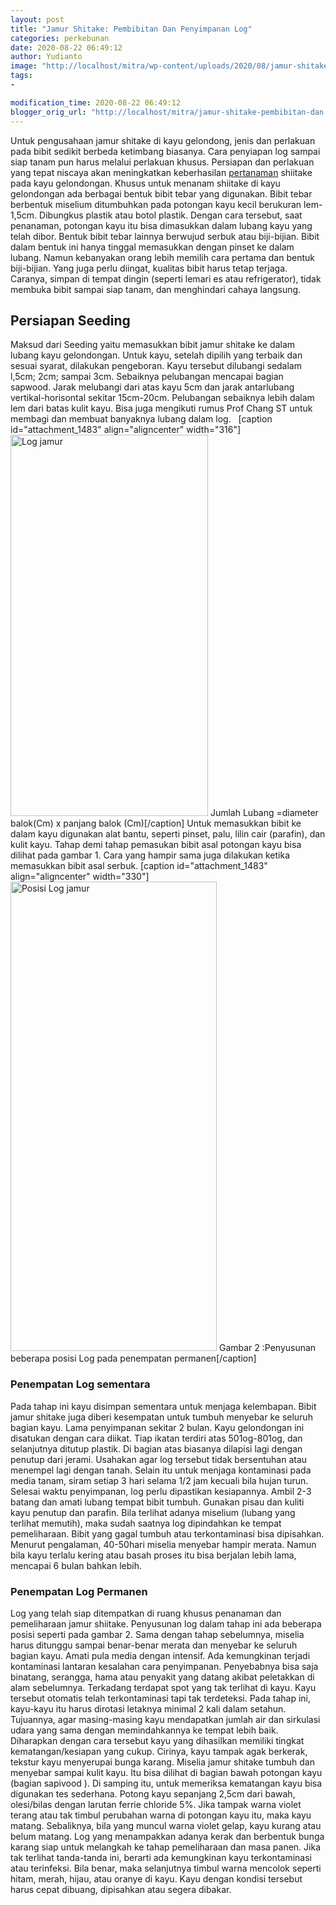 ```yaml
---
layout: post
title: "Jamur Shitake: Pembibitan Dan Penyimpanan Log"
categories: perkebunan
date: 2020-08-22 06:49:12
author: Yudianto
image: "http://localhost/mitra/wp-content/uploads/2020/08/jamur-shitake_1280x720.jpg"
tags:
- 

modification_time: 2020-08-22 06:49:12
blogger_orig_url: "http://localhost/mitra/jamur-shitake-pembibitan-dan.html"
---
```


Untuk pengusahaan jamur shitake di kayu gelondong, jenis dan perlakuan pada bibit sedikit berbeda ketimbang biasanya. Cara penyiapan log sampai siap tanam pun harus melalui perlakuan khusus. Persiapan dan perlakuan yang tepat niscaya akan meningkatkan keberhasilan <a class="wpil_keyword_link" href="http://127.0.0.1/mitra/pertanian"   title="pertanaman" data-wpil-keyword-link="linked">pertanaman</a> shiitake pada kayu gelondongan.
Khusus untuk menanam shiitake di kayu gelondongan ada berbagai bentuk bibit tebar yang digunakan. Bibit tebar berbentuk miselium ditumbuhkan pada potongan kayu kecil berukuran lem-1,5cm. Dibungkus plastik atau botol plastik. Dengan cara tersebut, saat penanaman, potongan kayu itu bisa dimasukkan dalam lubang kayu yang telah dibor.
Bentuk bibit tebar lainnya berwujud serbuk atau biji-bijian.
Bibit dalam bentuk ini hanya tinggal memasukkan dengan pinset ke dalam lubang. Namun kebanyakan orang lebih memilih cara pertama dan bentuk biji-bijian. Yang juga perlu diingat, kualitas bibit harus tetap terjaga. Caranya, simpan di tempat dingin (seperti lemari es atau refrigerator), tidak membuka bibit sampai siap tanam, dan menghindari cahaya langsung.
<h2>Persiapan Seeding</h2>
Maksud dari Seeding yaitu memasukkan bibit jamur shitake ke dalam lubang kayu gelondongan. Untuk kayu, setelah dipilih yang terbaik dan sesuai syarat, dilakukan pengeboran. Kayu tersebut dilubangi sedalam l,5cm; 2cm; sampai 3cm. Sebaiknya pelubangan mencapai bagian sapwood. Jarak melubangi dari atas kayu 5cm dan jarak antarlubang vertikal-horisontal sekitar 15cm-20cm. Pelubangan sebaiknya lebih dalam lem dari batas kulit kayu. Bisa juga mengikuti rumus Prof Chang ST untuk membagi dan membuat banyaknya lubang dalam log.
&nbsp;
[caption id="attachment_1483" align="aligncenter" width="316"]<img class="wp-image-1483" src="http://127.0.0.1/mitra/wp-content/uploads/2020/08/bibit-kentang_1067x800.jpg" alt="Log jamur" width="316" height="610" /> Jumlah Lubang =diameter balok(Cm) x panjang balok (Cm)[/caption]
Untuk memasukkan bibit ke dalam kayu digunakan alat bantu, seperti pinset, palu, lilin cair (parafin), dan kulit kayu. Tahap demi tahap pemasukan bibit asal potongan kayu bisa dilihat pada gambar 1. Cara yang hampir sama juga dilakukan ketika memasukkan bibit asal serbuk.
[caption id="attachment_1483" align="aligncenter" width="330"]<img class="wp-image-1483" src="http://127.0.0.1/mitra/wp-content/uploads/2020/08/bibit-kentang_1067x800.jpg" alt="Posisi Log jamur" width="330" height="751" /> Gambar 2 :Penyusunan beberapa posisi Log pada penempatan permanen[/caption]
<h3>Penempatan Log sementara</h3>
Pada tahap ini kayu disimpan sementara untuk menjaga kelembapan. Bibit jamur shitake juga diberi kesempatan untuk tumbuh menyebar ke seluruh bagian kayu. Lama penyimpanan sekitar 2 bulan.
Kayu gelondongan ini disatukan dengan cara diikat. Tiap ikatan terdiri atas 501og-801og, dan selanjutnya ditutup plastik. Di bagian atas biasanya dilapisi lagi dengan penutup dari jerami. Usahakan agar log tersebut tidak bersentuhan atau menempel lagi dengan tanah. Selain itu untuk menjaga kontaminasi pada media tanam, siram setiap 3 hari selama 1/2 jam kecuali bila hujan turun.
Selesai waktu penyimpanan, log perlu dipastikan kesiapannya. Ambil 2-3 batang dan amati lubang tempat bibit tumbuh. Gunakan pisau dan kuliti kayu penutup dan parafin. Bila terlihat adanya miselium (lubang yang terlihat memutih), maka sudah saatnya log dipindahkan ke tempat pemeliharaan. Bibit yang gagal tumbuh atau terkontaminasi bisa dipisahkan. Menurut pengalaman, 40-50hari miselia menyebar hampir merata. Namun bila kayu terlalu kering atau basah proses itu bisa berjalan lebih lama, mencapai 6 bulan bahkan lebih.
<h3>Penempatan Log Permanen</h3>
Log yang telah siap ditempatkan di ruang khusus penanaman dan pemeliharaan jamur shiitake. Penyusunan log dalam tahap ini ada beberapa posisi seperti pada gambar 2. Sama dengan tahap sebelumnya, miselia harus ditunggu sampai benar-benar merata dan menyebar ke seluruh bagian kayu.
Amati pula media dengan intensif. Ada kemungkinan terjadi kontaminasi lantaran kesalahan cara penyimpanan. Penyebabnya bisa saja binatang, serangga, hama atau penyakit yang datang akibat peletakkan di alam sebelumnya. Terkadang terdapat spot yang tak terlihat di kayu. Kayu tersebut otomatis telah terkontaminasi tapi tak terdeteksi.
Pada tahap ini, kayu-kayu itu harus dirotasi letaknya minimal 2 kali dalam setahun. Tujuannya, agar masing-masing kayu mendapatkan jumlah air dan sirkulasi udara yang sama dengan memindahkannya ke tempat lebih baik. Diharapkan dengan cara tersebut kayu yang dihasilkan memiliki tingkat kematangan/kesiapan yang cukup. Cirinya, kayu tampak agak berkerak, tekstur kayu menyerupai bunga karang. Miselia jamur shitake tumbuh dan menyebar sampai kulit kayu. Itu bisa dilihat di bagian bawah potongan kayu (bagian sapivood ).
Di samping itu, untuk memeriksa kematangan kayu bisa digunakan tes sederhana. Potong kayu sepanjang 2,5cm dari bawah, olesi/bilas dengan larutan ferrie chloride 5%. Jika tampak warna violet terang atau tak timbul perubahan warna di potongan kayu itu, maka kayu matang. Sebaliknya, bila yang muncul warna violet gelap, kayu kurang atau belum matang.
Log yang menampakkan adanya kerak dan berbentuk bunga karang siap untuk melangkah ke tahap pemeliharaan dan masa panen. Jika tak terlihat tanda-tanda ini, berarti ada kemungkinan kayu terkontaminasi atau terinfeksi. Bila benar, maka selanjutnya timbul warna mencolok seperti hitam, merah, hijau, atau oranye di kayu. Kayu dengan kondisi tersebut harus cepat dibuang, dipisahkan atau segera dibakar.
